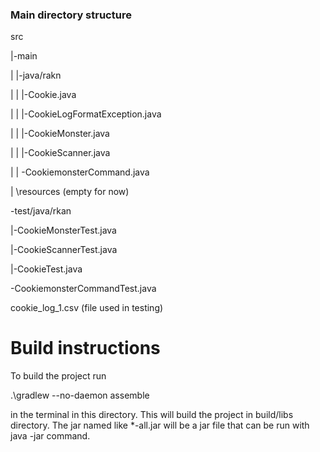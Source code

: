 ### Main directory structure

src

|-main

|  |-java/rakn

|  |  |-Cookie.java

|  |  |-CookieLogFormatException.java

|  |  |-CookieMonster.java

|  |  |-CookieScanner.java

|  |  \-CookiemonsterCommand.java

|  \resources (empty for now)

\-test/java/rkan

|-CookieMonsterTest.java

|-CookieScannerTest.java

|-CookieTest.java

\-CookiemonsterCommandTest.java

cookie_log_1.csv  (file used in testing)

# Build instructions
To build the project run 

  .\gradlew --no-daemon assemble
 
 in the terminal in this directory. This will build the project in build/libs directory. The jar named like \*-all.jar will be a jar file that can be run with java -jar command.
